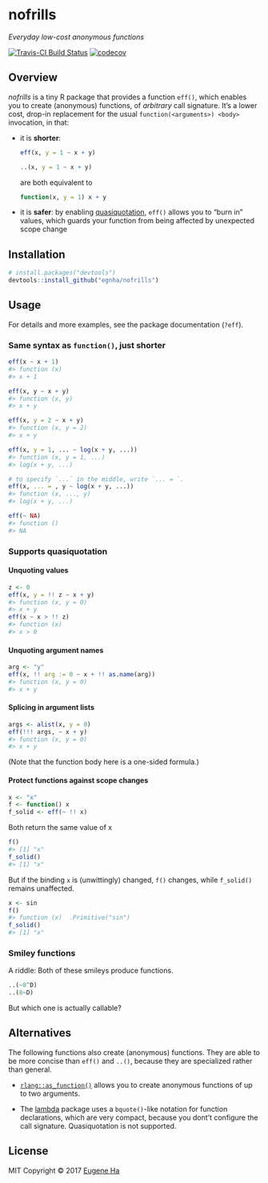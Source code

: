 
<!-- README.md is generated from README.Rmd. Please edit that file -->
nofrills
========

*Everyday low-cost anonymous functions*

[![Travis-CI Build Status](https://travis-ci.org/egnha/nofrills.svg?branch=master)](https://travis-ci.org/egnha/nofrills) [![codecov](https://codecov.io/gh/egnha/nofrills/branch/master/graph/badge.svg)](https://codecov.io/gh/egnha/nofrills)

Overview
--------

*nofrills* is a tiny R package that provides a function `eff()`, which enables you to create (anonymous) functions, of *arbitrary* call signature. It’s a lower cost, drop-in replacement for the usual `function(<arguments>) <body>` invocation, in that:

-   it is **shorter**:

    ``` r
    eff(x, y = 1 ~ x + y)

    ..(x, y = 1 ~ x + y)
    ```

    are both equivalent to

    ``` r
    function(x, y = 1) x + y
    ```

-   it is **safer**: by enabling [quasiquotation](http://rlang.tidyverse.org/reference/quasiquotation.html), `eff()` allows you to “burn in” values, which guards your function from being affected by unexpected scope change

Installation
------------

``` r
# install.packages("devtools")
devtools::install_github("egnha/nofrills")
```

Usage
-----

For details and more examples, see the package documentation (`?eff`).

### Same syntax as `function()`, just shorter

``` r
eff(x ~ x + 1)
#> function (x) 
#> x + 1

eff(x, y ~ x + y)
#> function (x, y) 
#> x + y

eff(x, y = 2 ~ x + y)
#> function (x, y = 2) 
#> x + y

eff(x, y = 1, ... ~ log(x + y, ...))
#> function (x, y = 1, ...) 
#> log(x + y, ...)

# to specify `...` in the middle, write `... = `.
eff(x, ... = , y ~ log(x + y, ...))
#> function (x, ..., y) 
#> log(x + y, ...)

eff(~ NA)
#> function () 
#> NA
```

### Supports quasiquotation

#### Unquoting values

``` r
z <- 0
eff(x, y = !! z ~ x + y)
#> function (x, y = 0) 
#> x + y
eff(x ~ x > !! z)
#> function (x) 
#> x > 0
```

#### Unquoting argument names

``` r
arg <- "y"
eff(x, !! arg := 0 ~ x + !! as.name(arg))
#> function (x, y = 0) 
#> x + y
```

#### Splicing in argument lists

``` r
args <- alist(x, y = 0)
eff(!!! args, ~ x + y)
#> function (x, y = 0) 
#> x + y
```

(Note that the function body here is a one-sided formula.)

#### Protect functions against scope changes

``` r
x <- "x"
f <- function() x
f_solid <- eff(~ !! x)
```

Both return the same value of x

``` r
f()
#> [1] "x"
f_solid()
#> [1] "x"
```

But if the binding `x` is (unwittingly) changed, `f()` changes, while `f_solid()` remains unaffected.

``` r
x <- sin
f()
#> function (x)  .Primitive("sin")
f_solid()
#> [1] "x"
```

### Smiley functions

A riddle: Both of these smileys produce functions.

``` r
..(~8^D)
..(8~D)
```

But which one is actually callable?

Alternatives
------------

The following functions also create (anonymous) functions. They are able to be more concise than `eff()` and `..()`, because they are specialized rather than general.

-   [`rlang::as_function()`](http://rlang.tidyverse.org/reference/as_function.html) allows you to create anonymous functions of up to two arguments.

-   The [lambda](https://github.com/jimhester/lambda) package uses a `bquote()`-like notation for function declarations, which are very compact, because you dont’t configure the call signature. Quasiquotation is not supported.

License
-------

MIT Copyright © 2017 [Eugene Ha](https://github.com/egnha)
